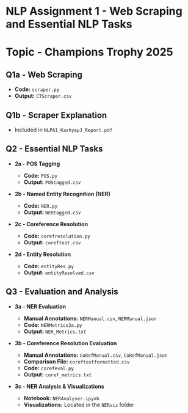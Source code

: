# NLP Assignment 1 - Web Scraping and Essential NLP Tasks
# Topic - Champions Trophy 2025
## Q1a - Web Scraping
- **Code:** `scraper.py`  
- **Output:** `CTScraper.csv`

## Q1b - Scraper Explanation
- Included in `NLPA1_KashyapJ_Report.pdf`

## Q2 - Essential NLP Tasks
- **2a - POS Tagging**  
  - **Code:** `POS.py`  
  - **Output:** `POStagged.csv`  

- **2b - Named Entity Recognition (NER)**  
  - **Code:** `NER.py`  
  - **Output:** `NERtagged.csv`  

- **2c - Coreference Resolution**  
  - **Code:** `corefresolution.py`  
  - **Output:** `coreftest.csv`  

- **2d - Entity Resolution**  
  - **Code:** `entityRes.py`  
  - **Output:** `entityResolved.csv`

## Q3 - Evaluation and Analysis
- **3a - NER Evaluation**  
  - **Manual Annotations:** `NERManual.csv`, `NERManual.json`  
  - **Code:** `NERMetrics3a.py`  
  - **Output:** `NER_Metrics.txt`  

- **3b - Coreference Resolution Evaluation**  
  - **Manual Annotations:** `CoRefManual.csv`, `CoRefManual.json`  
  - **Comparison File:** `coreftestformatted.csv`  
  - **Code:** `corefeval.py`  
  - **Output:** `coref_metrics.txt`  

- **3c - NER Analysis & Visualizations**  
  - **Notebook:** `NERAnalyser.ipynb`  
  - **Visualizations:** Located in the `NERviz` folder
